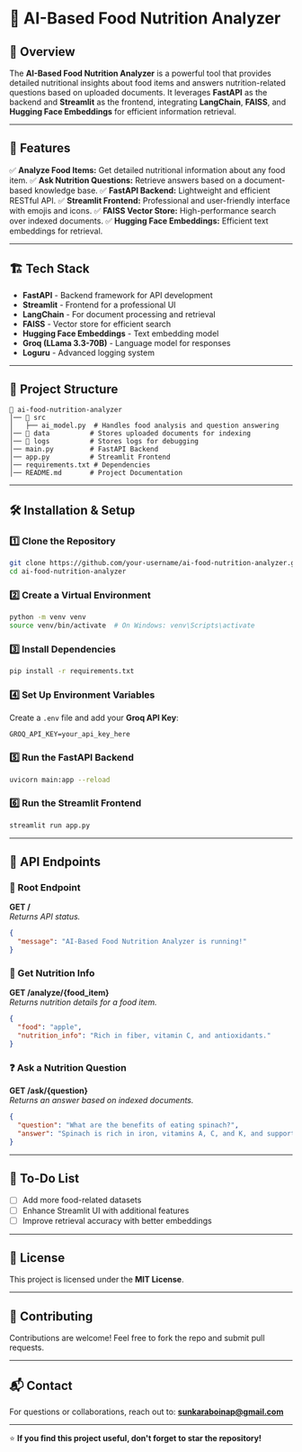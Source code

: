 # 🍏 AI-Based Food Nutrition Analyzer

## 📌 Overview
The **AI-Based Food Nutrition Analyzer** is a powerful tool that provides detailed nutritional insights about food items and answers nutrition-related questions based on uploaded documents. It leverages **FastAPI** as the backend and **Streamlit** as the frontend, integrating **LangChain**, **FAISS**, and **Hugging Face Embeddings** for efficient information retrieval.

---

## 🚀 Features
✅ **Analyze Food Items:** Get detailed nutritional information about any food item.
✅ **Ask Nutrition Questions:** Retrieve answers based on a document-based knowledge base.
✅ **FastAPI Backend:** Lightweight and efficient RESTful API.
✅ **Streamlit Frontend:** Professional and user-friendly interface with emojis and icons.
✅ **FAISS Vector Store:** High-performance search over indexed documents.
✅ **Hugging Face Embeddings:** Efficient text embeddings for retrieval.

---

## 🏗️ Tech Stack
- **FastAPI** - Backend framework for API development
- **Streamlit** - Frontend for a professional UI
- **LangChain** - For document processing and retrieval
- **FAISS** - Vector store for efficient search
- **Hugging Face Embeddings** - Text embedding model
- **Groq (LLama 3.3-70B)** - Language model for responses
- **Loguru** - Advanced logging system

---

## 📂 Project Structure
```
📁 ai-food-nutrition-analyzer
│── 📂 src
│   ├── ai_model.py  # Handles food analysis and question answering
│── 📂 data          # Stores uploaded documents for indexing
│── 📂 logs          # Stores logs for debugging
│── main.py         # FastAPI Backend
│── app.py          # Streamlit Frontend
│── requirements.txt # Dependencies
│── README.md       # Project Documentation
```

---

## 🛠️ Installation & Setup
### 1️⃣ Clone the Repository
```bash
git clone https://github.com/your-username/ai-food-nutrition-analyzer.git
cd ai-food-nutrition-analyzer
```

### 2️⃣ Create a Virtual Environment
```bash
python -m venv venv
source venv/bin/activate  # On Windows: venv\Scripts\activate
```

### 3️⃣ Install Dependencies
```bash
pip install -r requirements.txt
```

### 4️⃣ Set Up Environment Variables
Create a `.env` file and add your **Groq API Key**:
```
GROQ_API_KEY=your_api_key_here
```

### 5️⃣ Run the FastAPI Backend
```bash
uvicorn main:app --reload
```

### 6️⃣ Run the Streamlit Frontend
```bash
streamlit run app.py
```

---

## 🎯 API Endpoints
### 🌟 Root Endpoint
**GET /**  
_Returns API status._
```json
{
  "message": "AI-Based Food Nutrition Analyzer is running!"
}
```

### 🥗 Get Nutrition Info
**GET /analyze/{food_item}**  
_Returns nutrition details for a food item._
```json
{
  "food": "apple",
  "nutrition_info": "Rich in fiber, vitamin C, and antioxidants."
}
```

### ❓ Ask a Nutrition Question
**GET /ask/{question}**  
_Returns an answer based on indexed documents._
```json
{
  "question": "What are the benefits of eating spinach?",
  "answer": "Spinach is rich in iron, vitamins A, C, and K, and supports eye health."
}
```

---

## 📌 To-Do List
- [ ] Add more food-related datasets
- [ ] Enhance Streamlit UI with additional features
- [ ] Improve retrieval accuracy with better embeddings

---

## 📜 License
This project is licensed under the **MIT License**.

---

## 🤝 Contributing
Contributions are welcome! Feel free to fork the repo and submit pull requests.

---

## 📬 Contact
For questions or collaborations, reach out to: **sunkaraboinap@gmail.com**

---

⭐ **If you find this project useful, don't forget to star the repository!**

